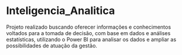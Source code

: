 # Inteligencia_Analitica
Projeto realizado buscando oferecer informações e conhecimentos voltados para a tomada de decisão, com base em dados e análises estatísticas, utilizando o Power BI para analisar os dados e ampliar as possibilidades de atuação da gestão.
